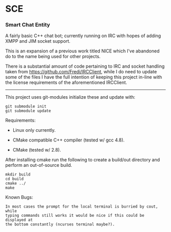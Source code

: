 # SCE
### Smart Chat Entity

A fairly basic C++ chat bot; currently running on IRC with hopes of adding XMPP
and JIM socket support.

This is an expansion of a previous work titled NICE which I've abandoned do to
the name being used for other projects.

There is a substantial amount of code pertaining to IRC and socket handling
taken from https://github.com/Fredi/IRCClient, while I do need to update some of
the files I have the full intention of keeping this project in-line with the
license requirements of the aforementioned IRCClient.

---

This project uses git-modules initialize these and update with:

	git submodule init
	git submodule update

Requirements:

* Linux only currently.

* CMake compatible C++ compiler (tested w/ gcc 4.8).

* CMake (tested w/ 2.8).

After installing cmake run the following to create a build/out directory and
perform an out-of-source build.

	mkdir build
	cd build
	cmake ../
	make

Known Bugs:

	In most cases the prompt for the local terminal is burried by cout, while
	typing commands still works it would be nice if this could be displayed at
	the bottom constantly (ncurses terminal maybe?).
